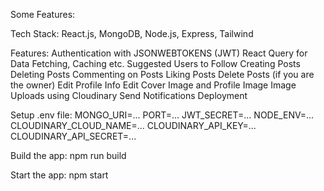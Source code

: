 Some Features:

Tech Stack: React.js, MongoDB, Node.js, Express, Tailwind

Features: 
 Authentication with JSONWEBTOKENS (JWT)
 React Query for Data Fetching, Caching etc.
 Suggested Users to Follow
 Creating Posts
 Deleting Posts
 Commenting on Posts
 Liking Posts
 Delete Posts (if you are the owner)
 Edit Profile Info
 Edit Cover Image and Profile Image
 Image Uploads using Cloudinary
 Send Notifications
 Deployment
 
Setup .env file:
MONGO_URI=...
PORT=...
JWT_SECRET=...
NODE_ENV=...
CLOUDINARY_CLOUD_NAME=...
CLOUDINARY_API_KEY=...
CLOUDINARY_API_SECRET=...

Build the app:
npm run build

Start the app:
npm start
